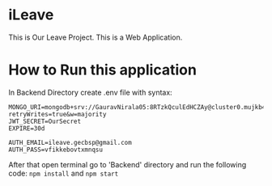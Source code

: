 # iLeave
This is Our Leave Project. This is a Web Application.

# How to Run this application

In Backend Directory create .env file with syntax:

```.env
MONGO_URI=mongodb+srv://GauravNirala05:8RTzkQculEdHCZAy@cluster0.mujkb4g.mongodb.net/iLeave?retryWrites=true&w=majority
JWT_SECRET=OurSecret
EXPIRE=30d

AUTH_EMAIL=ileave.gecbsp@gmail.com
AUTH_PASS=vfikkebovtxmnqsu

```

After that open terminal go to 'Backend' directory and run the following code:
`npm install` and
`npm start`
